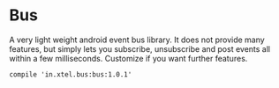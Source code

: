 Bus
====

A very light weight android event bus library. It does not provide many features, but simply lets you subscribe, unsubscribe and post events all within a few milliseconds. Customize if you want further features.

```
compile 'in.xtel.bus:bus:1.0.1'
```
